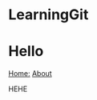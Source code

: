 # LearningGit
<html>
  <head><title>HOME</title></head>
<body>
  <h1>Hello</h1>
</body>
<nav>
  <a href="H"> Home:</a>
  <a href="A">About</a>
</nav>
  <p>
    HEHE
  </p>
</html>
